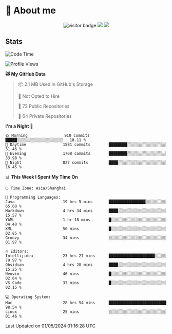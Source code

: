 <!-- ![](https://youpai.roccoshi.top/img/20200804214216.png) -->

# 🧐 About me
 
<p align="center">
<img src="https://visitor-badge.laobi.icu/badge?page_id=Lincest.Lincest&title=hits" alt="visitor badge"/>
<a href="mailto:imroccoshi@gmail.com"><img src="https://img.shields.io/badge/gmail-imroccoshi%40gmail.com-red"></a>
<a href="https://blog.roccoshi.top"><img src="https://img.shields.io/badge/blog-roccoshi-green"></a>
</p>

## Stats

<!--START_SECTION:waka-->
![Code Time](http://img.shields.io/badge/Code%20Time-1%2C109%20hrs%2058%20mins-blue)

![Profile Views](http://img.shields.io/badge/Profile%20Views-0-blue)

**🐱 My GitHub Data** 

> 📦 2.1 MB Used in GitHub's Storage 
 > 
> 🚫 Not Opted to Hire
 > 
> 📜 73 Public Repositories 
 > 
> 🔑 64 Private Repositories 
 > 
**I'm a Night 🦉** 

```text
🌞 Morning                910 commits         █████░░░░░░░░░░░░░░░░░░░░   18.11 % 
🌆 Daytime                1581 commits        ████████░░░░░░░░░░░░░░░░░   31.46 % 
🌃 Evening                1708 commits        ████████░░░░░░░░░░░░░░░░░   33.98 % 
🌙 Night                  827 commits         ████░░░░░░░░░░░░░░░░░░░░░   16.45 % 
```


📊 **This Week I Spent My Time On** 

```text
🕑︎ Time Zone: Asia/Shanghai

💬 Programming Languages: 
Java                     19 hrs 5 mins       ████████████████░░░░░░░░░   65.08 % 
Markdown                 4 hrs 34 mins       ████░░░░░░░░░░░░░░░░░░░░░   15.57 % 
YAML                     1 hr 18 mins        █░░░░░░░░░░░░░░░░░░░░░░░░   04.48 % 
XML                      50 mins             █░░░░░░░░░░░░░░░░░░░░░░░░   02.85 % 
Groovy                   34 mins             ░░░░░░░░░░░░░░░░░░░░░░░░░   01.97 % 

🔥 Editors: 
Intellijidea             23 hrs 27 mins      ████████████████████░░░░░   79.97 % 
Obsidian                 4 hrs 28 mins       ████░░░░░░░░░░░░░░░░░░░░░   15.25 % 
Neovim                   46 mins             █░░░░░░░░░░░░░░░░░░░░░░░░   02.64 % 
VS Code                  37 mins             █░░░░░░░░░░░░░░░░░░░░░░░░   02.15 % 

💻 Operating System: 
Mac                      28 hrs 54 mins      █████████████████████████   98.54 % 
Linux                    25 mins             ░░░░░░░░░░░░░░░░░░░░░░░░░   01.46 % 
```


 Last Updated on 01/05/2024 01:16:28 UTC
<!--END_SECTION:waka-->


